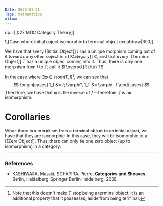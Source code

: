 ```yaml
---
Date: 2023-08-21
Tags: mathematics
alias: 
---
```

up:: [[027 MOC Category Theory]]

![[Case where initial object isomorphic to terminal object.excalidraw|300]]

We have that every [[Initial Object]] $I$ has a unique morphism coming out of it towards any other object in a [[Category]] $C$, and that every [[Terminal Object]] $T$ has a unique object coming into it. Thus, there is only one morphism from $I$ to $T$; call it $I \overset{f}{\to} T$. 

In the case where $\exists \varphi \in Hom(T,I)$[^1], we can see that
$$
\begin{cases}
1_I &= f; \varphi\\
1_T &= \varphi ; f
\end{cases}
$$
Therefore, we have that $\varphi$ is the inverse of $f$ ─ therefore, $f$ is an isomorphism.
# Corollaries
When there is a morphism from a terminal object to an initial object, we have that they are isomorphic. In this case, they will be isomorphic to a [[Zero Object]]. Thus, there can only be one zero object (up to isomorphism) in a category.

---
### References
- KASHIWARA, Masaki; SCHAPIRA, Pierre, **Categories and Sheaves**, Berlin, Heidelberg: Springer Berlin Heidelberg, 2006.

[^1]: Note that this doesn't make $T$ stop being a terminal object; it is an additional property that it possesses, aside from being terminal.